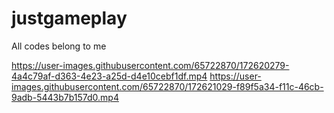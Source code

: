 # justgameplay 
All codes belong to me

https://user-images.githubusercontent.com/65722870/172620279-4a4c79af-d363-4e23-a25d-d4e10cebf1df.mp4
https://user-images.githubusercontent.com/65722870/172621029-f89f5a34-f11c-46cb-9adb-5443b7b157d0.mp4

